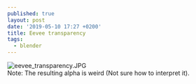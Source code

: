 ```yaml
---
published: true
layout: post
date: '2019-05-10 17:27 +0200'
title: Eevee transparency
tags:
  - blender
---
```

![eevee_transparency.JPG]({{site.baseurl}}/media/eevee_transparency.JPG)  
Note: The resulting alpha is weird (Not sure how to interpret it).
